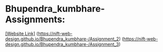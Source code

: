 # Bhupendra_kumbhare- Assignments:
[[Website Link]](https://nift-web-design.github.io/Bhupendra_kumbhare-/Assignment_1/)
(https://nift-web-design.github.io/Bhupendra_kumbhare-/Assignment_2)
(https://nift-web-design.github.io/Bhupendra_kumbhare-/Assignment_3)
